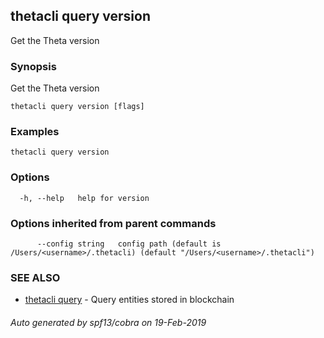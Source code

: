 ## thetacli query version

Get the Theta version

### Synopsis

Get the Theta version

```
thetacli query version [flags]
```

### Examples

```
thetacli query version
```

### Options

```
  -h, --help   help for version
```

### Options inherited from parent commands

```
      --config string   config path (default is /Users/<username>/.thetacli) (default "/Users/<username>/.thetacli")
```

### SEE ALSO

* [thetacli query](thetacli_query.md)	 - Query entities stored in blockchain

###### Auto generated by spf13/cobra on 19-Feb-2019
